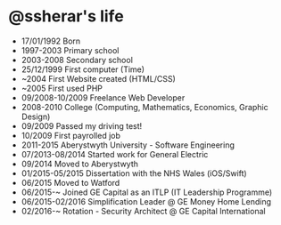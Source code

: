 @ssherar's life
===============

- 17/01/1992 Born
- 1997-2003 Primary school
- 2003-2008 Secondary school
- 25/12/1999 First computer (Time)
- ~2004 First Website created (HTML/CSS)
- ~2005 First used PHP
- 09/2008-10/2009 Freelance Web Developer
- 2008-2010 College (Computing, Mathematics, Economics, Graphic Design)
- 09/2009 Passed my driving test!
- 10/2009 First payrolled job
- 2011-2015 Aberystwyth University - Software Engineering
- 07/2013-08/2014 Started work for General Electric
- 09/2014 Moved to Aberystwyth
- 01/2015-05/2015 Dissertation with the NHS Wales (iOS/Swift)
- 06/2015 Moved to Watford
- 06/2015-~ Joined GE Capital as an ITLP (IT Leadership Programme)
- 06/2015-02/2016 Simplification Leader @ GE Money Home Lending
- 02/2016-~ Rotation - Security Architect @ GE Capital International
